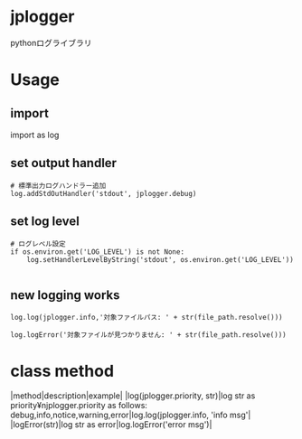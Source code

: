 # jplogger

pythonログライブラリ

# Usage

## import

import as log

## set output handler

```
# 標準出力ログハンドラー追加
log.addStdOutHandler('stdout', jplogger.debug)
```

## set log level

```
# ログレベル設定
if os.environ.get('LOG_LEVEL') is not None:
	log.setHandlerLevelByString('stdout', os.environ.get('LOG_LEVEL'))
```
```
```

## new logging works
```
log.log(jplogger.info,'対象ファイルパス: ' + str(file_path.resolve()))
```
```
log.logError('対象ファイルが見つかりません: ' + str(file_path.resolve()))
```

# class method
|method|description|example|
|log(jplogger.priority, str)|log str as priority¥njplogger.priority as follows: debug,info,notice,warning,error|log.log(jplogger.info, 'info msg'|
|logError(str)|log str as error|log.logError('error msg')|

